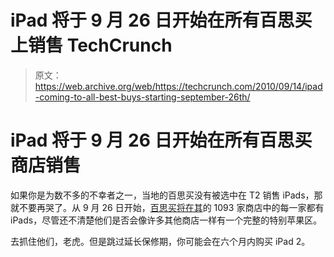 # iPad 将于 9 月 26 日开始在所有百思买上销售 TechCrunch

> 原文：<https://web.archive.org/web/https://techcrunch.com/2010/09/14/ipad-coming-to-all-best-buys-starting-september-26th/>

# iPad 将于 9 月 26 日开始在所有百思买商店销售

如果你是为数不多的不幸者之一，当地的百思买没有被选中在 T2 销售 iPads，那就不要再哭了。从 9 月 26 日开始，[百思买将在其](https://web.archive.org/web/20221207213258/http://www.businesswire.com/news/home/20100914006741/en)的 1093 家商店中的每一家都有 iPads，尽管还不清楚他们是否会像许多其他商店一样有一个完整的特别苹果区。

去抓住他们，老虎。但是跳过延长保修期，你可能会在六个月内购买 iPad 2。